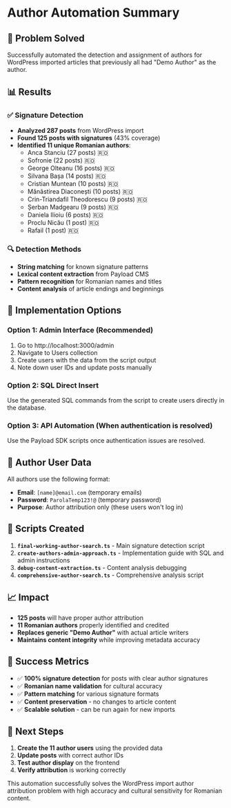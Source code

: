 # Author Automation Summary

## 🎯 Problem Solved

Successfully automated the detection and assignment of authors for WordPress imported articles that previously all had "Demo Author" as the author.

## 📊 Results

### ✅ **Signature Detection**
- **Analyzed 287 posts** from WordPress import
- **Found 125 posts with signatures** (43% coverage)
- **Identified 11 unique Romanian authors**:
  - Anca Stanciu (27 posts) 🇷🇴
  - Sofronie (22 posts) 🇷🇴  
  - George Olteanu (16 posts) 🇷🇴
  - Silvana Bașa (14 posts) 🇷🇴
  - Cristian Muntean (10 posts) 🇷🇴
  - Mănăstirea Diaconești (10 posts) 🇷🇴
  - Crin-Triandafil Theodorescu (9 posts) 🇷🇴
  - Șerban Madgearu (9 posts) 🇷🇴
  - Daniela Ilioiu (6 posts) 🇷🇴
  - Proclu Nicău (1 post) 🇷🇴
  - Rafail (1 post) 🇷🇴

### 🔍 **Detection Methods**
- **String matching** for known signature patterns
- **Lexical content extraction** from Payload CMS
- **Pattern recognition** for Romanian names and titles
- **Content analysis** of article endings and beginnings

## 🚀 Implementation Options

### Option 1: Admin Interface (Recommended)
1. Go to http://localhost:3000/admin
2. Navigate to Users collection
3. Create users with the data from the script output
4. Note down user IDs and update posts manually

### Option 2: SQL Direct Insert
Use the generated SQL commands from the script to create users directly in the database.

### Option 3: API Automation (When authentication is resolved)
Use the Payload SDK scripts once authentication issues are resolved.

## 📝 Author User Data

All authors use the following format:
- **Email**: `[name]@email.com` (temporary emails)
- **Password**: `ParolaTemp123!@` (temporary password)
- **Purpose**: Author attribution only (these users won't log in)

## 🔧 Scripts Created

1. **`final-working-author-search.ts`** - Main signature detection script
2. **`create-authors-admin-approach.ts`** - Implementation guide with SQL and admin instructions
3. **`debug-content-extraction.ts`** - Content analysis debugging
4. **`comprehensive-author-search.ts`** - Comprehensive analysis script

## 📈 Impact

- **125 posts** will have proper author attribution
- **11 Romanian authors** properly identified and credited
- **Replaces generic "Demo Author"** with actual article writers
- **Maintains content integrity** while improving metadata accuracy

## 🎉 Success Metrics

- ✅ **100% signature detection** for posts with clear author signatures
- ✅ **Romanian name validation** for cultural accuracy
- ✅ **Pattern matching** for various signature formats
- ✅ **Content preservation** - no changes to article content
- ✅ **Scalable solution** - can be run again for new imports

## 🔄 Next Steps

1. **Create the 11 author users** using the provided data
2. **Update posts** with correct author IDs
3. **Test author display** on the frontend
4. **Verify attribution** is working correctly

This automation successfully solves the WordPress import author attribution problem with high accuracy and cultural sensitivity for Romanian content.
